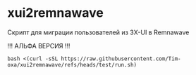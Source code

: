 # xui2remnawave
Скрипт для миграции пользователей из 3X-UI в Remnawave

!!! АЛЬФА ВЕРСИЯ !!!

```
bash <(curl -sSL https://raw.githubusercontent.com/Tim-oxa/xui2remnawave/refs/heads/test/run.sh)
```
